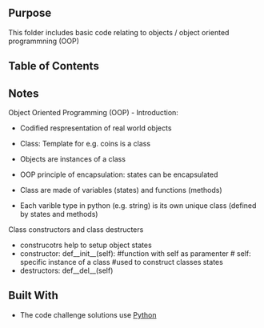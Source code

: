 ## Purpose

This folder includes basic code relating to objects / object oriented programmning (OOP)

## Table of Contents

## Notes

Object Oriented Programming (OOP) - Introduction:

- Codified respresentation of real world objects
- Class: Template for e.g. coins is a class
- Objects are instances of a class
- OOP principle of encapsulation: states can be encapsulated

- Class are made of variables (states) and functions (methods)
- Each varible type in python (e.g. string) is its own unique class (defined by states and methods)

Class constructors and class destructers
- construcotrs help to setup object states
- constructor: def__init__(self): #function with self as paramenter # self: specific instance of a class #used to construct classes states
- destructors: def__del__(self)

## Built With

- The code challenge solutions use [Python](https://www.python.org/)
